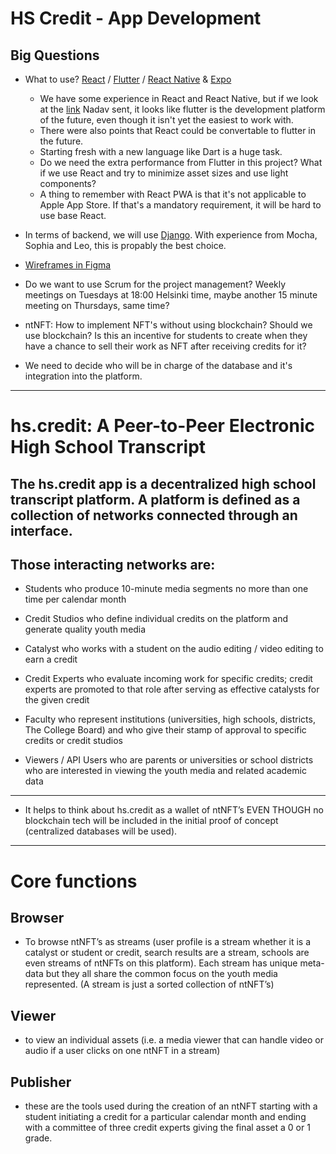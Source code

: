 # HS Credit - App Development 

## Big Questions

* What to use? [React](https://github.com/facebook/react) / [Flutter](https://github.com/flutter/flutter) / [React Native](https://github.com/facebook/react-native) & [Expo](https://docs.expo.io/)
    - We have some experience in React and React Native, but if we look at the [link](https://hackr.io/blog/react-native-vs-flutter) Nadav sent, it looks like flutter is the development platform of the future, even though it isn't yet the easiest to work with.
    - There were also points that React could be convertable to flutter in the future.
    - Starting fresh with a new language like Dart is a huge task.
    - Do we need the extra performance from Flutter in this project? What if we use React and try to minimize asset sizes and use light components?
    - A thing to remember with React PWA is that it's not applicable to Apple App Store. If that's a mandatory requirement, it will be hard to use base React.

* In terms of backend, we will use [Django](https://www.djangoproject.com/).
With experience from Mocha, Sophia and Leo, this is propably the best choice.
* [Wireframes in Figma](https://www.figma.com/file/5jYXuLg6KU8PjFE07ZJFwM/HSC-APP?node-id=0%3A1)
* Do we want to use Scrum for the project management? Weekly meetings on Tuesdays at 18:00 Helsinki time, maybe another 15 minute meeting on Thursdays, same time?
* ntNFT: How to implement NFT's without using blockchain? Should we use blockchain? Is this an incentive for students to create when they have a chance to sell their work as NFT after receiving credits for it?
* We need to decide who will be in charge of the database and it's integration into the platform.


---
# hs.credit: A Peer-to-Peer Electronic High School Transcript
## The hs.credit app is a decentralized high school transcript platform. A platform is defined as a collection of networks connected through an interface. 

## Those interacting networks are:
- Students who produce 10-minute media segments no more than one time per calendar
month
- Credit Studios who define individual credits on the platform and generate quality youth
media
- Catalyst who works with a student on the audio editing / video editing to earn a credit
- Credit Experts who evaluate incoming work for specific credits; credit experts are
promoted to that role after serving as effective catalysts for the given credit
- Faculty who represent institutions (universities, high schools, districts, The College
Board) and who give their stamp of approval to specific credits or credit studios

- Viewers / API Users who are parents or universities or school districts who are
interested in viewing the youth media and related academic data
---
* It helps to think about hs.credit as a wallet of ntNFT’s EVEN THOUGH no blockchain tech will be
included in the initial proof of concept (centralized databases will be used).
---
# Core functions
## Browser

* To browse ntNFT’s as streams (user profile is a stream whether it is a
catalyst or student or credit, search results are a stream, schools are even streams of
ntNFTs on this platform). Each stream has unique meta-data but they all share the
common focus on the youth media represented.
(A stream is just a sorted collection of ntNFT’s)
## Viewer
* to view an individual assets (i.e. a media viewer that can handle video or
audio if a user clicks on one ntNFT in a stream)
## Publisher
* these are the tools used during the creation of an ntNFT starting with a
student initiating a credit for a particular calendar month and ending with a
committee of three credit experts giving the final asset a 0 or 1 grade.
